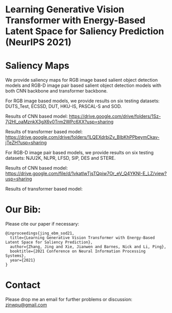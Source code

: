 # Learning Generative Vision Transformer with Energy-Based Latent Space for Saliency Prediction (NeurIPS 2021)

# Saliency Maps
We provide saliency maps for RGB image based salient object detection models and RGB-D image pair based salient object detection models with both CNN backbone and transformer backbone.

For RGB image based models, we provide results on six testing datasets: DUTS_Test, ECSSD, DUT, HKU-IS, PASCAL-S and SOD.

Results of CNN based model: https://drive.google.com/drive/folders/1Sz-7j2Hl_oaMznkX3gX6v0Trm2WPc6XX?usp=sharing

Results of transformer based model: https://drive.google.com/drive/folders/1LQEXdrbiZv_BIbKhPPbeymCkav-jTeZH?usp=sharing


For RGB-D image pair based models, we provide results on six testing datasets: NJU2K, NLPR, LFSD, SIP, DES and STERE.

Results of CNN based model: https://drive.google.com/file/d/1vkatlwTjsTQpiw7Or_eV_Q4YKNI-E_LZ/view?usp=sharing

Results of transformer based model:


# Our Bib:

Please cite our paper if necessary:
```
@inproceedings{jing_ebm_sod21,
  title={Learning Generative Vision Transformer with Energy-Based Latent Space for Saliency Prediction},
  author={Zhang, Jing and Xie, Jianwen and Barnes, Nick and Li, Ping},
  booktitle={2021 Conference on Neural Information Processing Systems},
  year={2021}
}
```

# Contact

Please drop me an email for further problems or discussion: zjnwpu@gmail.com
